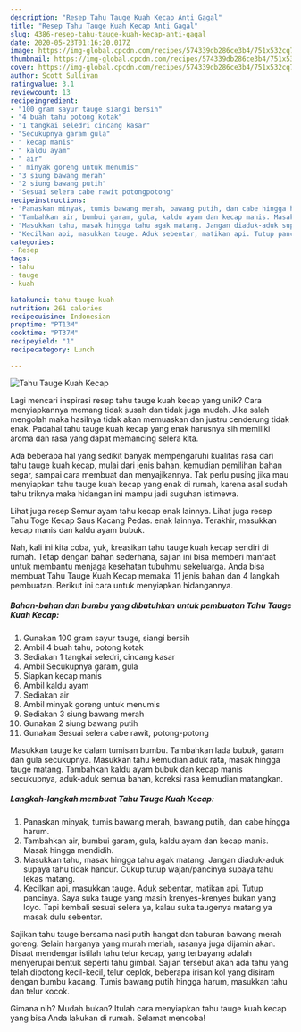 ```yaml
---
description: "Resep Tahu Tauge Kuah Kecap Anti Gagal"
title: "Resep Tahu Tauge Kuah Kecap Anti Gagal"
slug: 4386-resep-tahu-tauge-kuah-kecap-anti-gagal
date: 2020-05-23T01:16:20.017Z
image: https://img-global.cpcdn.com/recipes/574339db286ce3b4/751x532cq70/tahu-tauge-kuah-kecap-foto-resep-utama.jpg
thumbnail: https://img-global.cpcdn.com/recipes/574339db286ce3b4/751x532cq70/tahu-tauge-kuah-kecap-foto-resep-utama.jpg
cover: https://img-global.cpcdn.com/recipes/574339db286ce3b4/751x532cq70/tahu-tauge-kuah-kecap-foto-resep-utama.jpg
author: Scott Sullivan
ratingvalue: 3.1
reviewcount: 13
recipeingredient:
- "100 gram sayur tauge siangi bersih"
- "4 buah tahu potong kotak"
- "1 tangkai seledri cincang kasar"
- "Secukupnya garam gula"
- " kecap manis"
- " kaldu ayam"
- " air"
- " minyak goreng untuk menumis"
- "3 siung bawang merah"
- "2 siung bawang putih"
- "Sesuai selera cabe rawit potongpotong"
recipeinstructions:
- "Panaskan minyak, tumis bawang merah, bawang putih, dan cabe hingga harum."
- "Tambahkan air, bumbui garam, gula, kaldu ayam dan kecap manis. Masak hingga mendidih."
- "Masukkan tahu, masak hingga tahu agak matang. Jangan diaduk-aduk supaya tahu tidak hancur. Cukup tutup wajan/pancinya supaya tahu lekas matang."
- "Kecilkan api, masukkan tauge. Aduk sebentar, matikan api. Tutup pancinya. Saya suka tauge yang masih krenyes-krenyes bukan yang loyo. Tapi kembali sesuai selera ya, kalau suka taugenya matang ya masak dulu sebentar."
categories:
- Resep
tags:
- tahu
- tauge
- kuah

katakunci: tahu tauge kuah 
nutrition: 261 calories
recipecuisine: Indonesian
preptime: "PT13M"
cooktime: "PT37M"
recipeyield: "1"
recipecategory: Lunch

---
```



![Tahu Tauge Kuah Kecap](https://img-global.cpcdn.com/recipes/574339db286ce3b4/751x532cq70/tahu-tauge-kuah-kecap-foto-resep-utama.jpg)

Lagi mencari inspirasi resep tahu tauge kuah kecap yang unik? Cara menyiapkannya memang tidak susah dan tidak juga mudah. Jika salah mengolah maka hasilnya tidak akan memuaskan dan justru cenderung tidak enak. Padahal tahu tauge kuah kecap yang enak harusnya sih memiliki aroma dan rasa yang dapat memancing selera kita.

Ada beberapa hal yang sedikit banyak mempengaruhi kualitas rasa dari tahu tauge kuah kecap, mulai dari jenis bahan, kemudian pemilihan bahan segar, sampai cara membuat dan menyajikannya. Tak perlu pusing jika mau menyiapkan tahu tauge kuah kecap yang enak di rumah, karena asal sudah tahu triknya maka hidangan ini mampu jadi suguhan istimewa.

Lihat juga resep Semur ayam tahu kecap enak lainnya. Lihat juga resep Tahu Toge Kecap Saus Kacang Pedas. enak lainnya. Terakhir, masukkan kecap manis dan kaldu ayam bubuk.


Nah, kali ini kita coba, yuk, kreasikan tahu tauge kuah kecap sendiri di rumah. Tetap dengan bahan sederhana, sajian ini bisa memberi manfaat untuk membantu menjaga kesehatan tubuhmu sekeluarga. Anda bisa membuat Tahu Tauge Kuah Kecap memakai 11 jenis bahan dan 4 langkah pembuatan. Berikut ini cara untuk menyiapkan hidangannya.

<!--inarticleads1-->

##### Bahan-bahan dan bumbu yang dibutuhkan untuk pembuatan Tahu Tauge Kuah Kecap:

1. Gunakan 100 gram sayur tauge, siangi bersih
1. Ambil 4 buah tahu, potong kotak
1. Sediakan 1 tangkai seledri, cincang kasar
1. Ambil Secukupnya garam, gula
1. Siapkan  kecap manis
1. Ambil  kaldu ayam
1. Sediakan  air
1. Ambil  minyak goreng untuk menumis
1. Sediakan 3 siung bawang merah
1. Gunakan 2 siung bawang putih
1. Gunakan Sesuai selera cabe rawit, potong-potong


Masukkan tauge ke dalam tumisan bumbu. Tambahkan lada bubuk, garam dan gula secukupnya. Masukkan tahu kemudian aduk rata, masak hingga tauge matang. Tambahkan kaldu ayam bubuk dan kecap manis secukupnya, aduk-aduk semua bahan, koreksi rasa kemudian matangkan. 

<!--inarticleads2-->

##### Langkah-langkah membuat Tahu Tauge Kuah Kecap:

1. Panaskan minyak, tumis bawang merah, bawang putih, dan cabe hingga harum.
1. Tambahkan air, bumbui garam, gula, kaldu ayam dan kecap manis. Masak hingga mendidih.
1. Masukkan tahu, masak hingga tahu agak matang. Jangan diaduk-aduk supaya tahu tidak hancur. Cukup tutup wajan/pancinya supaya tahu lekas matang.
1. Kecilkan api, masukkan tauge. Aduk sebentar, matikan api. Tutup pancinya. Saya suka tauge yang masih krenyes-krenyes bukan yang loyo. Tapi kembali sesuai selera ya, kalau suka taugenya matang ya masak dulu sebentar.


Sajikan tahu tauge bersama nasi putih hangat dan taburan bawang merah goreng. Selain harganya yang murah meriah, rasanya juga dijamin akan. Disaat mendengar istilah tahu telur kecap, yang terbayang adalah menyerupai bentuk seperti tahu gimbal. Sajian tersebut akan ada tahu yang telah dipotong kecil-kecil, telur ceplok, beberapa irisan kol yang disiram dengan bumbu kacang. Tumis bawang putih hingga harum, masukkan tahu dan telur kocok. 

Gimana nih? Mudah bukan? Itulah cara menyiapkan tahu tauge kuah kecap yang bisa Anda lakukan di rumah. Selamat mencoba!
